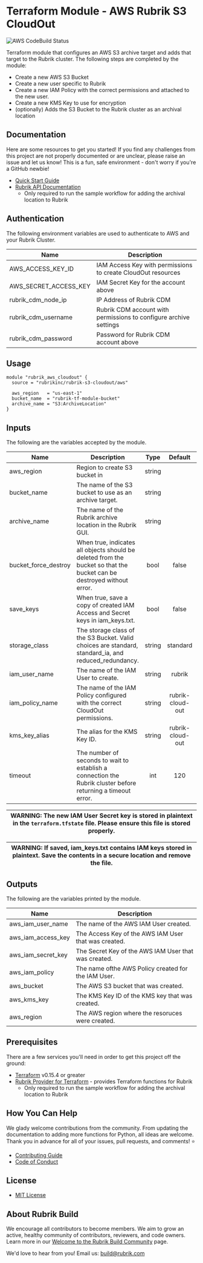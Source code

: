 # Terraform Module - AWS Rubrik S3 CloudOut

![AWS CodeBuild Status](https://codebuild.us-west-2.amazonaws.com/badges?uuid=eyJlbmNyeXB0ZWREYXRhIjoibk1JcW1LMFdOYXpNL0c5T052VzRCc0l1SE9BR3BzZkh2bkdlNGxyTzNuUzBOZ2tvZmtWZE1ZbWdrQmplSDJYODVOYnlRc1lDRWhrejI1ZS9aS1ZaZG5zPSIsIml2UGFyYW1ldGVyU3BlYyI6IlNCTzVjWmpXMXlrSHdrNmIiLCJtYXRlcmlhbFNldFNlcmlhbCI6MX0%3D&branch=master)

Terraform module that configures an AWS S3 archive target and adds that target to the Rubrik cluster. The following steps are completed by the module:

- Create a new AWS S3 Bucket
- Create a new user specific to Rubrik
- Create a new IAM Policy with the correct permissions and attached to the new user.
- Create a new KMS Key to use for encryption
- (optionally) Adds the S3 Bucket to the Rubrik cluster as an archival location

## Documentation

Here are some resources to get you started! If you find any challenges from this project are not properly documented or are unclear, please raise an issue and let us know! This is a fun, safe environment - don't worry if you're a GitHub newbie!

- [Quick Start Guide](/docs/quick-start.md)
- [Rubrik API Documentation](https://github.com/rubrikinc/api-documentation)
  - Only required to run the sample workflow for adding the archival location to Rubrik

## Authentication

The following environment variables are used to authenticate to AWS and your Rubrik Cluster.

| Name                  | Description                                                       |
| --------------------- | ----------------------------------------------------------------- |
| AWS_ACCESS_KEY_ID     | IAM Access Key with permissions to create CloudOut resources      |
| AWS_SECRET_ACCESS_KEY | IAM Secret Key for the account above                              |
| rubrik_cdm_node_ip    | IP Address of Rubrik CDM                                          |
| rubrik_cdm_username   | Rubrik CDM account with permissions to configure archive settings |
| rubrik_cdm_password   | Password for Rubrik CDM account above                             |

## Usage

```hcl
module "rubrik_aws_cloudout" {
  source = "rubrikinc/rubrik-s3-cloudout/aws"

  aws_region   = "us-east-1"
  bucket_name  = "rubrik-tf-module-bucket"
  archive_name = "S3:ArchiveLocation"
}
```

## Inputs

The following are the variables accepted by the module.

| Name                 | Description                                                                                                           |  Type  |     Default      | Required |
| -------------------- | --------------------------------------------------------------------------------------------------------------------- | :----: | :--------------: | :------: |
| aws_region           | Region to create S3 bucket in                                                                                         | string |                  |   yes    |
| bucket_name          | The name of the S3 bucket to use as an archive target.                                                                | string |                  |   yes    |
| archive_name         | The name of the Rubrik archive location in the Rubrik GUI.                                                            | string |                  |   yes    |
| bucket_force_destroy | When true, indicates all objects should be deleted from the bucket so that the bucket can be destroyed without error. |  bool  |      false       |    no    |
| save_keys            | When true, save a copy of created IAM Access and Secret keys in iam_keys.txt.                                         |  bool  |      false       |    no    |
| storage_class        | The storage class of the S3 Bucket. Valid choices are standard, standard_ia, and reduced_redundancy.                  | string |     standard     |    no    |
| iam_user_name        | The name of the IAM User to create.                                                                                   | string |      rubrik      |    no    |
| iam_policy_name      | The name of the IAM Policy configured with the correct CloudOut permissions.                                          | string | rubrik-cloud-out |    no    |
| kms_key_alias        | The alias for the KMS Key ID.                                                                                         | string | rubrik-cloud-out |    no    |
| timeout              | The number of seconds to wait to establish a connection the Rubrik cluster before returning a timeout error.          |  int   |       120        |    no    |

| WARNING: The new IAM User Secret key is stored in plaintext in the `terraform.tfstate` file. Please ensure this file is stored properly. |
| ---------------------------------------------------------------------------------------------------------------------------------------- |

| WARNING: If saved, iam_keys.txt contains IAM keys stored in plaintext. Save the contents in a secure location and remove the file. |
| ---------------------------------------------------------------------------------------------------------------------------------- |

## Outputs

The following are the variables printed by the module.

| Name               | Description                                          |
| ------------------ | ---------------------------------------------------- |
| aws_iam_user_name  | The name of the AWS IAM User created.                |
| aws_iam_access_key | The Access Key of the AWS IAM User that was created. |
| aws_iam_secret_key | The Secret Key of the AWS IAM User that was created. |
| aws_iam_policy     | The name ofthe AWS Policy created for the IAM User.  |
| aws_bucket         | The AWS S3 bucket that was created.                  |
| aws_kms_key        | The KMS Key ID of the KMS key that was created.      |
| aws_region         | The AWS region where the resoruces were created.     |

## Prerequisites

There are a few services you'll need in order to get this project off the ground:

- [Terraform](https://www.terraform.io/downloads.html) v0.15.4 or greater
- [Rubrik Provider for Terraform](https://github.com/rubrikinc/rubrik-provider-for-terraform) - provides Terraform functions for Rubrik
  - Only required to run the sample workflow for adding the archival location to Rubrik

## How You Can Help

We glady welcome contributions from the community. From updating the documentation to adding more functions for Python, all ideas are welcome. Thank you in advance for all of your issues, pull requests, and comments! :star:

- [Contributing Guide](CONTRIBUTING.md)
- [Code of Conduct](CODE_OF_CONDUCT.md)

## License

- [MIT License](LICENSE)

## About Rubrik Build

We encourage all contributors to become members. We aim to grow an active, healthy community of contributors, reviewers, and code owners. Learn more in our [Welcome to the Rubrik Build Community](https://github.com/rubrikinc/welcome-to-rubrik-build) page.

We'd love to hear from you! Email us: build@rubrik.com
